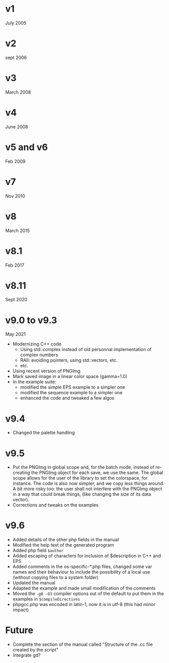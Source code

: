 # v1 
July 2005

# v2
sept 2006

# v3
March 2008

# v4
June 2008

# v5 and v6
Feb 2009

# v7
Nov 2010

# v8
March 2015

# v8.1
Feb 2017

# v8.11
Sept 2020

# v9.0 to v9.3
May 2021

- Modernizing C++ code
  - Using std::complex instead of old personnal implementation of complex numbers
  - RAII: avoiding pointers, using std::vectors, etc.
  - etc.
- Using recent version of PNGImg
- Mark saved image in a linear color space (gamma=1.0)
- In the example suite:
  - modified the simple EPS example to a simpler one
  - modified the sequence example to a simpler one
  - enhanced the code and tweaked a few algos

# v9.4
- Changed the palette handling

# v9.5
- Put the PNGImg in global scope and, for the batch mode, instead of re-creating the PNGImg object for each save, we use the same. The global scope allows for the user of the library to set the colorspace, for instance. The code is also now simpler, and we copy less things around. A bit more risky too: the user shall not interfere with the PNGImg object in a way that could break things, (like changing the size of its data vector). 
- Corrections and tweaks on the examples

# v9.6

- Added details of the other php fields in the manual
- Modified the help text of the generated program
- Added php field `$author`
- Added escaping of characters for inclusion of $description in C++ and EPS
- Added comments in the os-specific-*.php files, changed some var names and their behaviour to include the possibility of a local use (without copying files to a system folder)
- Updated the manual
- Adapted the example and made small modification of the comments
- Moved the `-g0 -O3` compiler options out of the default to put them in the examples in `$compileDirectives`
- phpgcc.php was encoded in latin-1, now it is in utf-8 (this had minor impact)

# Future
- Complete the section of the manual called "Structure of the .cc file created by the script"
- Integrate gd?
